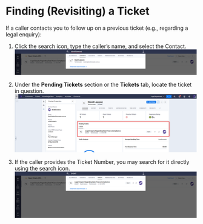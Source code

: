 # Finding (Revisiting) a Ticket

If a caller contacts you to follow up on a previous ticket (e.g., regarding a legal enquiry):

1. Click the search icon, type the caller’s name, and select the Contact.
   ![Finding-Ticket-Image](../../assets/images/finding-ticket/finding-ticket-1.png)

2. Under the **Pending Tickets** section or the **Tickets** tab, locate the ticket in question.
   ![Finding-Ticket-Image](../../assets/images/finding-ticket/finding-ticket-2.png)

3. If the caller provides the Ticket Number, you may search for it directly using the search icon.
   ![Finding-Ticket-Image](../../assets/images/finding-ticket/finding-ticket-3.png)
